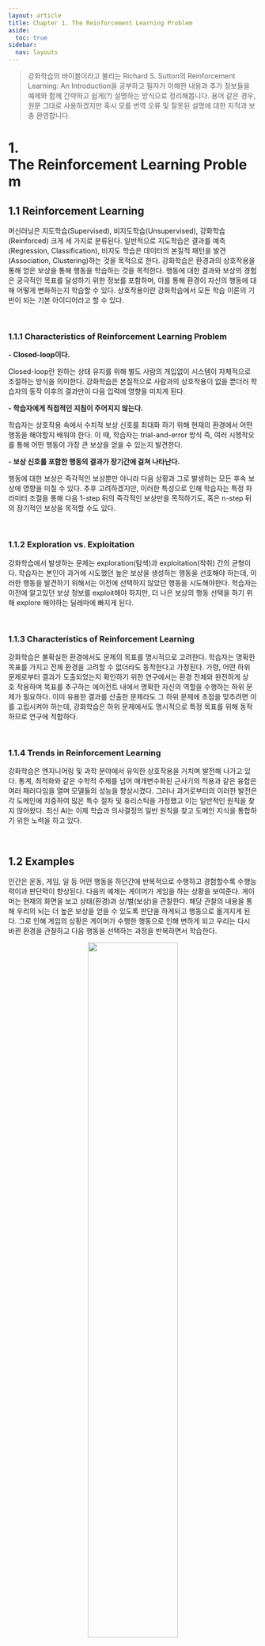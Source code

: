 ```yaml
---
layout: article
title: Chapter 1. The Reinforcement Learning Problem
aside:
  toc: true
sidebar:
  nav: layouts
---
```


> 강화학습의 바이블이라고 불리는 Richard S. Sutton의 Reinforcement Learning: An Introduction을 공부하고 필자가 이해한 내용과 추가 정보들을 예제와 함께 간략하고 쉽게(?) 설명하는 방식으로 정리해봅니다. 용어 같은 경우, 원문 그대로 사용하겠지만 혹시 모를 번역 오류 및 잘못된 설명에 대한 지적과 보충 환영합니다. 

# 1. The Reinforcement Learning Problem

## 1.1 Reinforcement Learning

머신러닝은 지도학습(Supervised), 비지도학습(Unsupervised), 강화학습(Reinforced) 크게 세 가지로 분류된다. 일반적으로 지도학습은 결과를 예측(Regression, Classification), 비지도 학습은 데이터의 본질적 패턴을 발견(Association, Clustering)하는 것을 목적으로 한다. 강화학습은 환경과의 상호작용을 통해 얻은 보상을 통해 행동을 학습하는 것을 목적한다. 행동에 대한 결과와 보상의 경험은 궁극적인 목표를 달성하기 위한 정보를 포함하며, 이를 통해 환경이 자신의 행동에 대해 어떻게 변화하는지 학습할 수 있다. 상호작용이란 강화학습에서 모든 학습 이론의 기반이 되는 기본 아이디어라고 할 수 있다. 

<br/>

### 1.1.1 Characteristics of Reinforcement Learning Problem 

**- Closed-loop이다.** 

Closed-loop란 원하는 상태 유지를 위해 별도 사람의 개입없이 시스템이 자체적으로 조절하는 방식을 의미한다. 강화학습은 본질적으로 사람과의 상호작용이 없을 뿐더러 학습자의 동작 이후의 결과만이 다음 입력에 영향을 미치게 된다. 

**- 학습자에게 직접적인 지침이 주어지지 않는다.** 

학습자는 상호작용 속에서 수치적 보상 신호를 최대화 하기 위해 현재의 환경에서 어떤 행동을 해야할지 배워야 한다. 이 때, 학습자는 trial-and-error 방식 즉, 여러 시행착오를 통해 어떤 행동이 가장 큰 보상을 얻을 수 있는지 발견한다.

**- 보상 신호를 포함한 행동의 결과가 장기간에 걸쳐 나타난다.** 

행동에 대한 보상은 즉각적인 보상뿐만 아니라 다음 상황과 그로 발생하는 모든 후속 보상에 영향을 미칠 수 있다. 추후 고려하겠지만, 이러한 특성으로 인해 학습자는 특정 파라미터 조절을 통해 다음 1-step 뒤의 즉각적인 보상만을 목적하기도, 혹은 n-step 뒤의 장기적인 보상을 목적할 수도 있다. 

<br/>

### 1.1.2 Exploration vs. Exploitation

강화학습에서 발생하는 문제는 exploration(탐색)과 exploitation(착취) 간의 균형이다. 학습자는 본인이 과거에 시도했던 높은 보상을 생성하는 행동을 선호해야 하는데, 이러한 행동을 발견하기 위해서는 이전에 선택하지 않았던 행동을 시도해야한다. 학습자는 이전에 알고있던 보상 정보를 exploit해야 하지만, 더 나은 보상의 행동 선택을 하기 위해 explore 해야하는 딜레마에 빠지게 된다. 

<br/>

### 1.1.3 Characteristics of Reinforcement Learning

강화학습은 불확실한 환경에서도 문제의 목표를 명시적으로 고려한다. 학습자는 명확한 목표를 가지고 전체 환경을 고려할 수 없더라도 동작한다고 가정된다. 가령, 어떤 하위 문제로부터 결과가 도출되었는지 확인하기 위한 연구에서는 환경 전체와 완전하게 상호 작용하며 목표를 추구하는 에이전트 내에서 명확한 자신의 역할을 수행하는 하위 문제가 필요하다. 이미 유용한 결과를 산출한 문제라도 그 하위 문제에 초점을 맞추려면 이를 고립시켜야 하는데, 강화학습은 하위 문제에서도 명시적으로 특정 목표를 위해 동작하므로 연구에 적합하다. 

<br/>

### 1.1.4 Trends in Reinforcement Learning

강화학습은 엔지니어링 및 과학 분야에서 유익한 상호작용을 거치며 발전해 나가고 있다. 통계, 최적화와 같은 수학적 주제를 넘어 매개변수화된 근사기의 적용과 같은 융합은 여러 패러다임을 열며 모델들의 성능을 향상시켰다. 그러나 과거로부터의 이러한 발전은 각 도메인에 치중하여 많은 특수 절차 및 휴리스틱을 가정했고 이는 일반적인 원칙을 찾지 않아왔다. 최신 AI는 이제 학습과 의사결정의 일반 원칙을 찾고 도메인 지식을 통합하기 위한 노력을 하고 있다. 

<br/>

## 1.2 Examples




인간은 운동, 게임, 일 등 어떤 행동을 하던간에 반복적으로 수행하고 경험할수록 수행능력이과 판단력이 향상된다. 다음의 예제는 게이머가 게임을 하는 상황을 보여준다. 게이머는 현재의 화면을 보고 상태(환경)과 상/벌(보상)을 관찰한다. 해당 관찰의 내용을 통해 우리의 뇌는 더 높은 보상을 얻을 수 있도록 판단을 하게되고 행동으로 옮겨지게 된다. 그로 인해 게임의 상황은 게이머가 수행한 행동으로 인해 변하게 되고 우리는 다시 바뀐 환경을 관찰하고 다음 행동을 선택하는 과정을 반복하면서 학습한다. 

<center><img src="https://user-images.githubusercontent.com/127359789/224031332-538f3656-899a-4de9-9851-be81fa0cc7d5.jpg" width="60%" height="60%"></center>
<center><span style="font-size:80%">https://opentutorials.org/course/4548/28949</span> </center>

<br>

이러한 과정은 모두 능동적인 의사 결정과 학습자와 환경과의 상호 작용을 포함하며, 학습자는 환경에 대한 불확실성에도 불구하고 목표를 달성하려고 한다. 학습자와 환경이라는 단어에 의해 고정관념을 가진 경우가 있는데, 학습자는 반드시 전체 로봇이나 유기체가 아닌 그 하위 집합일수도, 환경은 외부가 아닌 내부일 수도 있는 추상적인 개념이므로 주의해야 한다. 

목표를 향한 올바른 행동 선택에는 간접적이고 지연된 결과를 고려해야 하고 환경의 미래 상태에 영향을 미치므로 이는 완전히 예측할 수 없기 때문에 많은 정보 획득을 위해서 잦은 환경 모니터링과 그에 따른 적절한 대응이 필요하다. 결과적으로, 행동 선택과 환경과의 반복적 상호작용으로 얻은 경험을 사용하여 학습자는 시간이 지남에 따라 학습하게 된다. 학습자가 관찰할 수 있는 것을 기반으로 목표를 향한 진행 상황을 판단할 수 있다는 점에서 명시적인 목표가 포함된다. 

<br/>

## 1.3 Elements of Reinforcement Learning

기본적인 강화학습에서 사용되는 네가지 요소에 대해 개념적으로 짚어본다. 이제부터는 이해를 돕기 위해 학습자라고 불렀던 학습 주체를 agent로, 환경을 env로 표현하겠다. state는 현재로써는 agent 시점에서 관찰된 env 혹은 situation으로 이해하면 된다. 강화학습의 최종 목표는 주어진 요소들을 사용하여 action을 수행했을 때의 장기적 관점에서의 보상을 최대화할 수 있도록 agent를 학습시키는 것이다. 

<br/> 

**- policy: agent's behavior function; mapping from state to action.**

agent가 행동하는 방식을 정의하며, state에서 취해야 할 action으로의 매핑이다. policy는 단순한 function이나 table일수도 혹은 매우 큰 계산이 요구되는 black-box function일 수도 있다. 일반적으로 stochastic하지만 deterministic한 경우도 존재한다. 

**- reward: immediate(short-term) scalar feedback signal.**

강화학습 문제의 목표를 구성하며 즉각적인 의미에서의 보상을 정의한다. 각 time-step에서 env는 policy에 따라 action을 수행한 agent에게 scalar number인 reward를 보내면 해당 action의 바람직함을 판단할 수 있다. reward는 일반적으로 수행한 action과 state에 따른 stochastic function일 수 있다. 

**- value function: expected cumulative(long-term) reward from state.**

강화학습 문제의 최대화 하려는 궁극적인 목표이며 장기적인 의미에서의 가치를 정의한다. agent가 해당 state에서 시작하여 미래에 누적될 것으로 예상되는 총 expected cumulative reward; 즉 현 state에서의 총 reward 예측값을 의미하며 장기적인 바람직함을 의미한다. Bellman equation과 함께 언급하겠지만 value function은 결국 일련의 reward summation의 expectation으로 표현되며 시작되는 state가 다르면 값이 달라질 수 있다. 결과적으로 우리는 action의 단기적관점의 reward 보다는 장기적 관점에서의 value function을 통해 가치판단을 하게 된다. 

**- model: duplication of env which generate the next state and reward.**

실제 env의 동작을 모방하거나 일반적으로 환경이 동작하는 방식에 대한 추론을 가능하게 한다. 예를 들어, state와 action이 주어지면 model을 통해 결과로 나타나는 next state와 reward를 예측할 수 있다. model은 추후 model-based method에서 언급될 planning에 사용되며 실제 상호작용 없이도 미래 상황을 고려하여 action을 선택할 수 있다. 

<br/>

<center><img src="https://user-images.githubusercontent.com/127359789/224031342-da896ded-e6d4-4c4e-8dd6-3e9fac93f856.jpg" width="60%" height="60%"></center>
<center><span style="font-size:80%">https://opentutorials.org/course/4548/28949</span> </center>

위에서 보았던 예제를 새롭게 정의된 단어들로 표현하면 다음과 같이 쓸 수 있다; 게임 → 환경(env), 게이머 → 학습자(agent), 게임화면 → 상태(state), 게이머의 조작 → 행동(action), 상과 벌 → 보상(reward), 게이머의 판단력 → 정책(policy). agent는 env로부터 state와 reward를 얻게되고 policy는 그에 대한 매핑으로 action을 선택한다. action에 따라 env가 바뀌게 되고 또 다시 state와 reward를 관찰하는 과정을 반복하는 과정에서 policy가 학습하고 value function을 최대화 하는 action을 선택하게 된다. 

<br/>


## 1.4 Limitations and Scope

최대화하려는 요소인 value function을 사용해야만 문제를 해결할 수 있는 것은 아니다. 강화학습 문제에 이를 사용하지 않는 genetic programming, genetic algorithms, simulated annealing와 같은 evolutionary 방법들 또한 존재한다. 이러한 방식들 또한 env의 특색에 맞게 강점이 존재하나 강화학습 문제의 유용한 구조를 일반적으로 무시하므로 인해 강화학습 방법에는 포함시키지 않는다. 

value function을 사용하지는 않지만 evolutionary 방법에는 속하지 않는, agent가 또 다른 estimate를 생성하는 policy gradient method는 포함된다. optimization는 강화학습과 동일하게 reward를 최대화하는 목표를 가지고 있으나, 강화학습에서는 agent가 받는 보상의 양을 늘리려고 매 env마다 노력하고 최대값이 존재하더라도 달성하지 못할 수도 있다는 차이점이 존재한다. 즉, optimization은 optimality와 같다고 볼 수 없다.  

<br/>

## 1.5 Summary

강화학습은 모범적인 감독이나 완전한 model에 의존하지 않고, agent가 env와의 직접적인 상호작용을 통해 학습하며 expected cumulative reward를 최대화 하는 것을 목적으로 하는 머신러닝 방법이다. 강화학습은 state, action, reward 측면에서 agent와 env 간의 상호작용을 정의하는 프레임워크를 사용하고 이는 인공지능 문제의 필수 기능을 나타낸다. 이는 원인과 결과에 대한 감각, 불확실성과 비결정론에 대한 감각, 명확한 목표의 존재와 같은 특징을 내포한다. 앞으로 더 구체적으로 공부하게 될 value function은 강화학습 방법의 핵심으로, policy 학습을 위해 매우 중요하게 사용될 것이다.

<br/>


